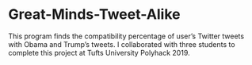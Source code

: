 # Great-Minds-Tweet-Alike
This program finds the compatibility percentage of user’s Twitter tweets with Obama and Trump’s tweets. 
I collaborated with three students to complete this project at Tufts University Polyhack 2019.
